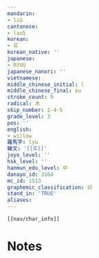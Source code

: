 ```yaml
---
mandarin:
- liǔ
cantonese:
- lau5
korean:
- 류
korean_native: ''
japanese:
- RYUU
japanese_nanori: ''
vietnamese:
middle_chinese_initial: l
middle_chinese_final: ɨu
stroke_count: 9
radical: 木
skip_number: 1-4-5
grade_level: 3
pos: ''
english:
- willow
羅馬字: lyu
韓文: '[[류]]'
joyo_level: ''
hsk_level: ''
hanmun_edu_level: 中
danayo_id: 3164
mc_id: 1513
graphemic_classification: 卯
stand_in: 'TRUE'
aliases:
---
```

```meta-bind-embed
[[nav/char_info]]
```

# Notes
